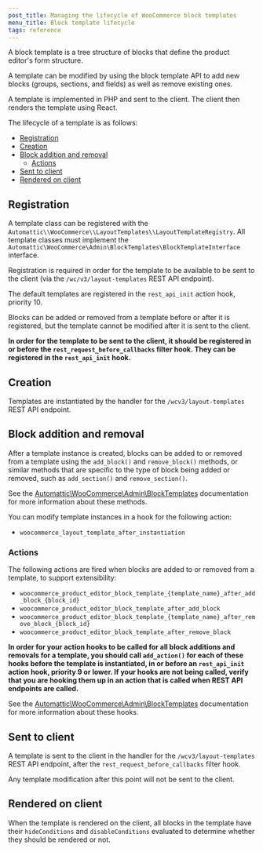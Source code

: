 ```yaml
---
post_title: Managing the lifecycle of WooCommerce block templates
menu_title: Block template lifecycle
tags: reference
---
```


A block template is a tree structure of blocks that define the product editor's form structure.

A template can be modified by using the block template API to add new blocks (groups, sections, and fields) as well as remove existing ones.

A template is implemented in PHP and sent to the client. The client then renders the template using React.

The lifecycle of a template is as follows:

- [Registration](#registration)
- [Creation](#creation)
- [Block addition and removal](#block-addition-and-removal)
    - [Actions](#actions)
- [Sent to client](#sent-to-client)
- [Rendered on client](#rendered-on-client)

## Registration

A template class can be registered with the `Automattic\\WooCommerce\\LayoutTemplates\\LayoutTemplateRegistry`. All template classes must implement the `Automattic\WooCommerce\Admin\BlockTemplates\BlockTemplateInterface` interface.

Registration is required in order for the template to be available to be sent to the client (via the `/wc/v3/layout-templates` REST API endpoint).

The default templates are registered in the `rest_api_init` action hook, priority 10.

Blocks can be added or removed from a template before or after it is registered, but the template cannot be modified after it is sent to the client.

**In order for the template to be sent to the client, it should be registered in or before the `rest_request_before_callbacks` filter hook. They can be registered in the `rest_api_init` hook.**

## Creation

Templates are instantiated by the handler for the `/wcv3/layout-templates` REST API endpoint.

## Block addition and removal

After a template instance is created, blocks can be added to or removed from a template using the `add_block()` and `remove_block()` methods, or similar methods that are specific to the type of block being added or removed, such as `add_section()` and `remove_section()`.

See the [Automattic\WooCommerce\Admin\BlockTemplates](https://github.com/woocommerce/woocommerce/blob/trunk/plugins/woocommerce/src/Admin/BlockTemplates/README.md) documentation for more information about these methods.

You can modify template instances in a hook for the following action:

- `woocommerce_layout_template_after_instantiation`

### Actions

The following actions are fired when blocks are added to or removed from a template, to support extensibility:

-  `woocommerce_product_editor_block_template_{template_name}_after_add_block_{block_id}`
-  `woocommerce_product_editor_block_template_after_add_block`
-  `woocommerce_product_editor_block_template_{template_name}_after_remove_block_{block_id}`
-  `woocommerce_product_editor_block_template_after_remove_block`

**In order for your action hooks to be called for all block additions and removals for a template, you should call `add_action()` for each of these hooks before the template is instantiated, in or before an `rest_api_init` action hook, priority 9 or lower. If your hooks are not being called, verify that you are hooking them up in an action that is called when REST API endpoints are called.**

See the [Automattic\WooCommerce\Admin\BlockTemplates](https://github.com/woocommerce/woocommerce/blob/trunk/plugins/woocommerce/src/Admin/BlockTemplates/README.md) documentation for more information about these hooks.

## Sent to client

A template is sent to the client in the handler for the `/wcv3/layout-templates` REST API endpoint, after the `rest_request_before_callbacks` filter hook.

Any template modification after this point will not be sent to the client.

## Rendered on client

When the template is rendered on the client, all blocks in the template have their `hideConditions` and `disableConditions` evaluated to determine whether they should be rendered or not.
